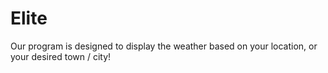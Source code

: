 # Elite

Our program is designed to display the weather based on your location, or your desired town / city!
